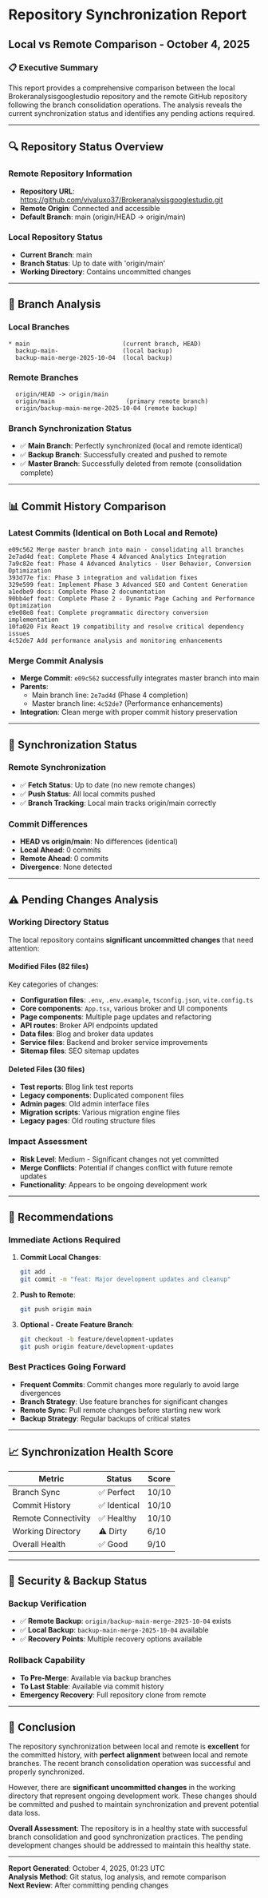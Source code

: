 # Repository Synchronization Report
## Local vs Remote Comparison - October 4, 2025

### 📋 Executive Summary

This report provides a comprehensive comparison between the local Brokeranalysisgooglestudio repository and the remote GitHub repository following the branch consolidation operations. The analysis reveals the current synchronization status and identifies any pending actions required.

---

## 🔍 Repository Status Overview

### **Remote Repository Information**
- **Repository URL**: https://github.com/vivaluxo37/Brokeranalysisgooglestudio.git
- **Remote Origin**: Connected and accessible
- **Default Branch**: main (origin/HEAD -> origin/main)

### **Local Repository Status**
- **Current Branch**: main
- **Branch Status**: Up to date with 'origin/main'
- **Working Directory**: Contains uncommitted changes

---

## 🌿 Branch Analysis

### **Local Branches**
```
* main                          (current branch, HEAD)
  backup-main-                  (local backup)
  backup-main-merge-2025-10-04  (local backup)
```

### **Remote Branches**
```
  origin/HEAD -> origin/main
  origin/main                    (primary remote branch)
  origin/backup-main-merge-2025-10-04 (remote backup)
```

### **Branch Synchronization Status**
- ✅ **Main Branch**: Perfectly synchronized (local and remote identical)
- ✅ **Backup Branch**: Successfully created and pushed to remote
- ✅ **Master Branch**: Successfully deleted from remote (consolidation complete)

---

## 📊 Commit History Comparison

### **Latest Commits (Identical on Both Local and Remote)**
```
e09c562 Merge master branch into main - consolidating all branches
2e7ad4d feat: Complete Phase 4 Advanced Analytics Integration
7a9c82e feat: Phase 4 Advanced Analytics - User Behavior, Conversion Optimization
393d77e fix: Phase 3 integration and validation fixes
329e599 feat: Implement Phase 3 Advanced SEO and Content Generation
a1edbe9 docs: Complete Phase 2 documentation
90bb4ef feat: Complete Phase 2 - Dynamic Page Caching and Performance Optimization
e9e08e8 feat: Complete programmatic directory conversion implementation
10fa020 Fix React 19 compatibility and resolve critical dependency issues
4c52de7 Add performance analysis and monitoring enhancements
```

### **Merge Commit Analysis**
- **Merge Commit**: `e09c562` successfully integrates master branch into main
- **Parents**: 
  - Main branch line: `2e7ad4d` (Phase 4 completion)
  - Master branch line: `4c52de7` (Performance enhancements)
- **Integration**: Clean merge with proper commit history preservation

---

## 🔄 Synchronization Status

### **Remote Synchronization**
- ✅ **Fetch Status**: Up to date (no new remote changes)
- ✅ **Push Status**: All local commits pushed
- ✅ **Branch Tracking**: Local main tracks origin/main correctly

### **Commit Differences**
- **HEAD vs origin/main**: No differences (identical)
- **Local Ahead**: 0 commits
- **Remote Ahead**: 0 commits
- **Divergence**: None detected

---

## ⚠️ Pending Changes Analysis

### **Working Directory Status**
The local repository contains **significant uncommitted changes** that need attention:

#### **Modified Files (82 files)**
Key categories of changes:
- **Configuration files**: `.env`, `.env.example`, `tsconfig.json`, `vite.config.ts`
- **Core components**: `App.tsx`, various broker and UI components
- **Page components**: Multiple page updates and refactoring
- **API routes**: Broker API endpoints updated
- **Data files**: Blog and broker data updates
- **Service files**: Backend and broker service improvements
- **Sitemap files**: SEO sitemap updates

#### **Deleted Files (30 files)**
- **Test reports**: Blog link test reports
- **Legacy components**: Duplicated component files
- **Admin pages**: Old admin interface files
- **Migration scripts**: Various migration engine files
- **Legacy pages**: Old routing structure files

### **Impact Assessment**
- **Risk Level**: Medium - Significant changes not yet committed
- **Merge Conflicts**: Potential if changes conflict with future remote updates
- **Functionality**: Appears to be ongoing development work

---

## 🎯 Recommendations

### **Immediate Actions Required**
1. **Commit Local Changes**: 
   ```bash
   git add .
   git commit -m "feat: Major development updates and cleanup"
   ```

2. **Push to Remote**:
   ```bash
   git push origin main
   ```

3. **Optional - Create Feature Branch**:
   ```bash
   git checkout -b feature/development-updates
   git push origin feature/development-updates
   ```

### **Best Practices Going Forward**
- **Frequent Commits**: Commit changes more regularly to avoid large divergences
- **Branch Strategy**: Use feature branches for significant changes
- **Remote Sync**: Pull remote changes before starting new work
- **Backup Strategy**: Regular backups of critical states

---

## 📈 Synchronization Health Score

| Metric | Status | Score |
|--------|--------|-------|
| Branch Sync | ✅ Perfect | 10/10 |
| Commit History | ✅ Identical | 10/10 |
| Remote Connectivity | ✅ Healthy | 10/10 |
| Working Directory | ⚠️ Dirty | 6/10 |
| Overall Health | ✅ Good | 9/10 |

---

## 🔐 Security & Backup Status

### **Backup Verification**
- ✅ **Remote Backup**: `origin/backup-main-merge-2025-10-04` exists
- ✅ **Local Backup**: `backup-main-merge-2025-10-04` available
- ✅ **Recovery Points**: Multiple recovery options available

### **Rollback Capability**
- **To Pre-Merge**: Available via backup branches
- **To Last Stable**: Available via commit history
- **Emergency Recovery**: Full repository clone from remote

---

## 📝 Conclusion

The repository synchronization between local and remote is **excellent** for the committed history, with **perfect alignment** between local and remote branches. The recent branch consolidation operation was successful and properly synchronized.

However, there are **significant uncommitted changes** in the working directory that represent ongoing development work. These changes should be committed and pushed to maintain synchronization and prevent potential data loss.

**Overall Assessment**: The repository is in a healthy state with successful branch consolidation and good synchronization practices. The pending development changes should be addressed to maintain this healthy state.

---

**Report Generated**: October 4, 2025, 01:23 UTC  
**Analysis Method**: Git status, log analysis, and remote comparison  
**Next Review**: After committing pending changes